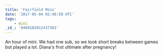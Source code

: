 ```yaml
---
title: 'Fairfield Mini'
date: '2017-05-04 02:40:50 UTC'
tags:
    - mini
_id_: '8469182012437383'
---
```


An hour of mini. We had one sub, so we took short breaks between games but
played a lot. Diana's first ultimate after pregnancy!
